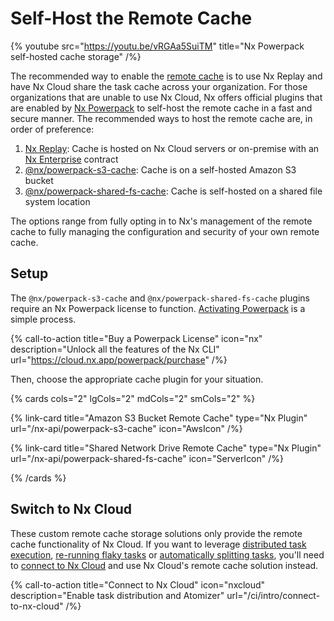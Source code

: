 # Self-Host the Remote Cache

{% youtube src="https://youtu.be/vRGAa5SuiTM" title="Nx Powerpack self-hosted cache storage" /%}

The recommended way to enable the [remote cache](/ci/features/remote-cache) is to use Nx Replay and have Nx Cloud share the task cache across your organization. For those organizations that are unable to use Nx Cloud, Nx offers official plugins that are enabled by [Nx Powerpack](/powerpack) to self-host the remote cache in a fast and secure manner. The recommended ways to host the remote cache are, in order of preference:

1. [Nx Replay](/ci/features/remote-cache): Cache is hosted on Nx Cloud servers or on-premise with an [Nx Enterprise](/enterprise) contract
2. [@nx/powerpack-s3-cache](/nx-api/powerpack-s3-cache): Cache is on a self-hosted Amazon S3 bucket
3. [@nx/powerpack-shared-fs-cache](/nx-api/powerpack-shared-fs-cache): Cache is self-hosted on a shared file system location

The options range from fully opting in to Nx's management of the remote cache to fully managing the configuration and security of your own remote cache.

## Setup

The `@nx/powerpack-s3-cache` and `@nx/powerpack-shared-fs-cache` plugins require an Nx Powerpack license to function. [Activating Powerpack](/recipes/installation/activate-powerpack) is a simple process.

{% call-to-action title="Buy a Powerpack License" icon="nx" description="Unlock all the features of the Nx CLI" url="https://cloud.nx.app/powerpack/purchase" /%}

Then, choose the appropriate cache plugin for your situation.

{% cards cols="2" lgCols="2" mdCols="2" smCols="2" %}

{% link-card title="Amazon S3 Bucket Remote Cache" type="Nx Plugin" url="/nx-api/powerpack-s3-cache" icon="AwsIcon" /%}

{% link-card title="Shared Network Drive Remote Cache" type="Nx Plugin" url="/nx-api/powerpack-shared-fs-cache" icon="ServerIcon" /%}

{% /cards %}

## Switch to Nx Cloud

These custom remote cache storage solutions only provide the remote cache functionality of Nx Cloud. If you want to leverage [distributed task execution](/ci/features/distribute-task-execution), [re-running flaky tasks](/ci/features/flaky-tasks) or [automatically splitting tasks](/ci/features/split-e2e-tasks), you'll need to [connect to Nx Cloud](/ci/intro/connect-to-nx-cloud) and use Nx Cloud's remote cache solution instead.

{% call-to-action title="Connect to Nx Cloud" icon="nxcloud" description="Enable task distribution and Atomizer" url="/ci/intro/connect-to-nx-cloud" /%}
